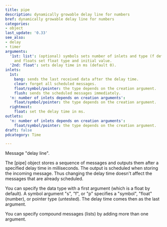 ```yaml
---
title: pipe
description: dynamically growable delay line for numbers
bref: dynamically growable delay line for numbers
categories:
- object
last_update: '0.33'
see_also:
- delay
- timer
arguments:
  '1st: list': (optional) symbols sets number of inlets and type (f default,  s,  p)
    and floats set float type and initial value.
  '2nd: float': sets delay time in ms (default 0).
inlets:
  1st:
    bang: sends the last received data after the delay time.
    clear: forget all scheduled messages.
    float/symbol/pointer: the type depends on the creation argument.
    flush: sends the scheduled messages immediately.
  'n: number of inlets depends on creation arguments':
    float/symbol/pointer: the type depends on the creation argument.
  rightmost:
    float: set the delay time in ms.
outlets:
  'n: number of inlets depends on creation arguments':
    float/symbol/pointer: the type depends on the creation argument.
draft: false
pdcategory: Time

---
```

Message "delay line".

The [pipe] object stores a sequence of messages and outputs them after a specified delay time in milliseconds. The output is scheduled when storing the incoming message. Thus changing the delay time doesn't affect the messages that are already scheduled.

You can specify the data type with a first argument (which is a float by default). A symbol argument "s", "f", or "p" specifies a "symbol", "float" (number), or pointer type (untested). The delay time comes then as the last argument.

You can specify compound messages (lists) by adding more than one argument.

